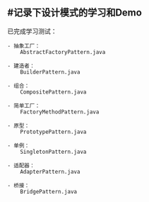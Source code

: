#记录下设计模式的学习和Demo
----------------------------------------
已完成学习测试：

    - 抽象工厂：
        AbstractFactoryPattern.java
        
    - 建造者：
        BuilderPattern.java
        
    - 组合：
        CompositePattern.java
        
    - 简单工厂：
        FactoryMethodPattern.java
        
    - 原型：
        PrototypePattern.java
        
    - 单例：
        SingletonPattern.java
        
    - 适配器：
        AdapterPattern.java
        
    - 桥接：
        BridgePattern.java
        
        
